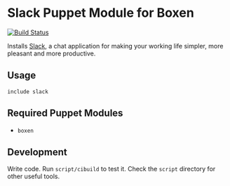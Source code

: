 # Slack Puppet Module for Boxen

[![Build Status](https://travis-ci.org/orlando/puppet-slack.png?branch=master)](https://travis-ci.org/orlando/puppet-slack)

Installs [Slack](http://www.slack.com), a chat application for making your working life simpler, more pleasant and more productive.

## Usage

```puppet
include slack
```

## Required Puppet Modules

* `boxen`

## Development

Write code. Run `script/cibuild` to test it. Check the `script` directory for other useful tools.
